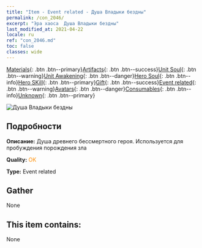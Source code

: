 ```yaml
---
title: "Item - Event related - Душа Владыки бездны"
permalink: /con_2046/
excerpt: "Эра хаоса  Душа Владыки бездны"
last_modified_at: 2021-04-22
locale: ru
ref: "con_2046.md"
toc: false
classes: wide
---
```

 [Materials](/ItemsRU/){: .btn .btn--primary}[Artifacts](/ItemsRU/Artifacts/){: .btn .btn--success}[Unit Soul](/ItemsRU/UnitSoul/){: .btn .btn--warning}[Unit Awakening](/ItemsRU/UnitAwakening/){: .btn .btn--danger}[Hero Soul](/ItemsRU/HeroSoul/){: .btn .btn--info}[Hero SKill](/ItemsRU/HeroSkill/){: .btn .btn--primary}[Gift](/ItemsRU/Gift/){: .btn .btn--success}[Event related](/ItemsRU/Events/){: .btn .btn--warning}[Avatars](/ItemsRU/Avatars/){: .btn .btn--danger}[Consumables](/ItemsRU/Consumables/){: .btn .btn--info}[Unknown](/ItemsRU/Unknown/){: .btn .btn--primary}

 ![Душа Владыки бездны](/images/t/juexing_505.png)

## Подробности
 **Описание:** Душа древнего бессмертного героя. Используется для пробуждения порождения зла

 **Quality:** <span style="color: #FF8C00">OK</span>

 **Type:** Event related

## Gather

  None

## This item contains:

  None

